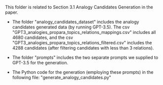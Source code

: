 This folder is related to Section 3.1  Analogy Candidates Generation in the paper.
* The folder "analogy_candidates_dataset" includes the analogy candidates generated data 
(by running GPT-3.5).
The csv "GPT3_analogies_propara_topics_relations_mappings.csv" includes all 4680 candidates, and
the csv "GPT3_analogies_propara_topics_relations_filtered.csv" includes the 4288 candidates 
(after filtering candidates with less than 3 relations).

* The folder "prompts" includes the two separate prompts we supplied to GPT-3.5 for the generation.


* The Python code for the generation (employing these prompts) in the following file: "generate_analogy_candidates.py"
